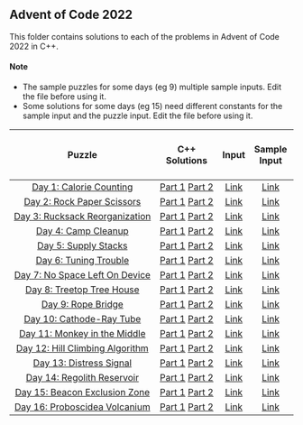 ## Advent of Code 2022 ##

This folder contains solutions to each of the problems in Advent of Code 2022 in C++.

#### Note ####
- The sample puzzles for some days (eg 9) multiple sample inputs. Edit the file before using it.
- Some solutions for some days (eg 15) need different constants for the sample input and the puzzle input. Edit the file before using it.

|Puzzle|C++ Solutions|Input|Sample Input|Puzzle page with solutions|
|:---:|:---:|:---:|:---:|:---:|
| <nobr> [Day 1: Calorie Counting](https://adventofcode.com/2022/day/1) </nobr> | <nobr> [Part 1](/2022/cpp/day_01a.cpp) [Part 2](/2022/cpp/day_01b.cpp) </nobr> | </nobr> [Link](/2022/input/day_01_input) </nobr> | </nobr> [Link](/2022/sample_input/day_01_sample_input) </nobr> | </nobr> [Link](/2022/puzzles/day_01_puzzle) </nobr> |
| <nobr> [Day 2: Rock Paper Scissors](https://adventofcode.com/2022/day/2) </nobr> | <nobr> [Part 1](/2022/cpp/day_02a.cpp) [Part 2](/2022/cpp/day_02b.cpp) </nobr> | </nobr> [Link](/2022/input/day_02_input) </nobr> | </nobr> [Link](/2022/sample_input/day_02_sample_input) </nobr> | </nobr> [Link](/2022/puzzles/day_02_puzzle) </nobr> |
| <nobr> [Day 3: Rucksack Reorganization](https://adventofcode.com/2022/day/3) </nobr> | <nobr> [Part 1](/2022/cpp/day_03a.cpp) [Part 2](/2022/cpp/day_03b.cpp) </nobr> | </nobr> [Link](/2022/input/day_03_input) </nobr> | </nobr> [Link](/2022/sample_input/day_03_sample_input) </nobr> | </nobr> [Link](/2022/puzzles/day_03_puzzle) </nobr> |
| <nobr> [Day 4: Camp Cleanup](https://adventofcode.com/2022/day/4) </nobr> | <nobr> [Part 1](/2022/cpp/day_04a.cpp) [Part 2](/2022/cpp/day_04b.cpp) </nobr> | </nobr> [Link](/2022/input/day_04_input) </nobr> | </nobr> [Link](/2022/sample_input/day_04_sample_input) </nobr> | </nobr> [Link](/2022/puzzles/day_04_puzzle) </nobr> |
| <nobr> [Day 5: Supply Stacks](https://adventofcode.com/2022/day/5) </nobr> | <nobr> [Part 1](/2022/cpp/day_05a.cpp) [Part 2](/2022/cpp/day_05b.cpp) </nobr> | </nobr> [Link](/2022/input/day_05_input) </nobr> | </nobr> [Link](/2022/sample_input/day_05_sample_input) </nobr> | </nobr> [Link](/2022/puzzles/day_05_puzzle) </nobr> |
| <nobr> [Day 6: Tuning Trouble](https://adventofcode.com/2022/day/6) </nobr> | <nobr> [Part 1](/2022/cpp/day_06a.cpp) [Part 2](/2022/cpp/day_06b.cpp) </nobr> | </nobr> [Link](/2022/input/day_06_input) </nobr> | </nobr> [Link](/2022/sample_input/day_06_sample_input) </nobr> | </nobr> [Link](/2022/puzzles/day_06_puzzle) </nobr> |
| <nobr> [Day 7: No Space Left On Device](https://adventofcode.com/2022/day/7) </nobr> | <nobr> [Part 1](/2022/cpp/day_07a.cpp) [Part 2](/2022/cpp/day_07b.cpp) </nobr> | </nobr> [Link](/2022/input/day_07_input) </nobr> | </nobr> [Link](/2022/sample_input/day_07_sample_input) </nobr> | </nobr> [Link](/2022/puzzles/day_07_puzzle) </nobr> |
| <nobr> [Day 8: Treetop Tree House](https://adventofcode.com/2022/day/8) </nobr> | <nobr> [Part 1](/2022/cpp/day_08a.cpp) [Part 2](/2022/cpp/day_08b.cpp) </nobr> | </nobr> [Link](/2022/input/day_08_input) </nobr> | </nobr> [Link](/2022/sample_input/day_08_sample_input) </nobr> | </nobr> [Link](/2022/puzzles/day_08_puzzle) </nobr> |
| <nobr> [Day 9: Rope Bridge](https://adventofcode.com/2022/day/9) </nobr> | <nobr> [Part 1](/2022/cpp/day_09a.cpp) [Part 2](/2022/cpp/day_09b.cpp) </nobr> | </nobr> [Link](/2022/input/day_09_input) </nobr> | </nobr> [Link](/2022/sample_input/day_09_sample_input) </nobr> | </nobr> [Link](/2022/puzzles/day_09_puzzle) </nobr> |
| <nobr> [Day 10: Cathode-Ray Tube](https://adventofcode.com/2022/day/10) </nobr> | <nobr> [Part 1](/2022/cpp/day_10a.cpp) [Part 2](/2022/cpp/day_10b.cpp) </nobr> | </nobr> [Link](/2022/input/day_10_input) </nobr> | </nobr> [Link](/2022/sample_input/day_10_sample_input) </nobr> | </nobr> [Link](/2022/puzzles/day_10_puzzle) </nobr> |
| <nobr> [Day 11: Monkey in the Middle](https://adventofcode.com/2022/day/11) </nobr> | <nobr> [Part 1](/2022/cpp/day_11a.cpp) [Part 2](/2022/cpp/day_11b.cpp) </nobr> | </nobr> [Link](/2022/input/day_11_input) </nobr> | </nobr> [Link](/2022/sample_input/day_11_sample_input) </nobr> | </nobr> [Link](/2022/puzzles/day_11_puzzle) </nobr> |
| <nobr> [Day 12: Hill Climbing Algorithm](https://adventofcode.com/2022/day/12) </nobr> | <nobr> [Part 1](/2022/cpp/day_12a.cpp) [Part 2](/2022/cpp/day_12b.cpp) </nobr> | </nobr> [Link](/2022/input/day_12_input) </nobr> | </nobr> [Link](/2022/sample_input/day_12_sample_input) </nobr> | </nobr> [Link](/2022/puzzles/day_12_puzzle) </nobr> |
| <nobr> [Day 13: Distress Signal](https://adventofcode.com/2022/day/13) </nobr> | <nobr> [Part 1](/2022/cpp/day_13a.cpp) [Part 2](/2022/cpp/day_13b.cpp) </nobr> | </nobr> [Link](/2022/input/day_13_input) </nobr> | </nobr> [Link](/2022/sample_input/day_13_sample_input) </nobr> | </nobr> [Link](/2022/puzzles/day_13_puzzle) </nobr> |
| <nobr> [Day 14: Regolith Reservoir](https://adventofcode.com/2022/day/14) </nobr> | <nobr> [Part 1](/2022/cpp/day_14a.cpp) [Part 2](/2022/cpp/day_14b.cpp) </nobr> | </nobr> [Link](/2022/input/day_14_input) </nobr> | </nobr> [Link](/2022/sample_input/day_14_sample_input) </nobr> | </nobr> [Link](/2022/puzzles/day_14_puzzle) </nobr> |
| <nobr> [Day 15: Beacon Exclusion Zone](https://adventofcode.com/2022/day/15) </nobr> | <nobr> [Part 1](/2022/cpp/day_15a.cpp) [Part 2](/2022/cpp/day_15b.cpp) </nobr> | </nobr> [Link](/2022/input/day_15_input) </nobr> | </nobr> [Link](/2022/sample_input/day_15_sample_input) </nobr> | </nobr> [Link](/2022/puzzles/day_15_puzzle) </nobr> |
| <nobr> [Day 16: Proboscidea Volcanium](https://adventofcode.com/2022/day/16) </nobr> | <nobr> [Part 1](/2022/cpp/day_16a.cpp) [Part 2](/2022/cpp/day_16b.cpp) </nobr> | </nobr> [Link](/2022/input/day_16_input) </nobr> | </nobr> [Link](/2022/sample_input/day_16_sample_input) </nobr> | </nobr> [Link](/2022/puzzles/day_16_puzzle) </nobr> |

